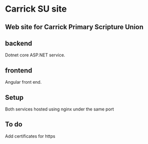 # Carrick SU site
## Web site for Carrick Primary Scripture Union

## backend
Dotnet core ASP.NET service.

## frontend
Angular front end.

## Setup
Both services hosted using nginx under the same port

## To do
Add certificates for https